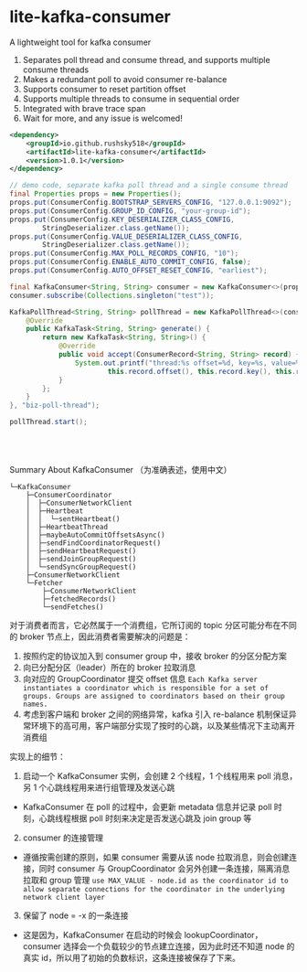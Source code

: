 # lite-kafka-consumer
A lightweight tool for kafka consumer

1. Separates poll thread and consume thread, and supports multiple consume threads
2. Makes a redundant poll to avoid consumer re-balance
3. Supports consumer to reset partition offset
4. Supports multiple threads to consume in sequential order
5. Integrated with brave trace span
6. Wait for more, and any issue is welcomed!

```xml
<dependency>
    <groupId>io.github.rushsky518</groupId>
    <artifactId>lite-kafka-consumer</artifactId>
    <version>1.0.1</version>
</dependency>
```

```java
// demo code, separate kafka poll thread and a single consume thread
final Properties props = new Properties();
props.put(ConsumerConfig.BOOTSTRAP_SERVERS_CONFIG, "127.0.0.1:9092");
props.put(ConsumerConfig.GROUP_ID_CONFIG, "your-group-id");
props.put(ConsumerConfig.KEY_DESERIALIZER_CLASS_CONFIG,
		StringDeserializer.class.getName());
props.put(ConsumerConfig.VALUE_DESERIALIZER_CLASS_CONFIG,
		StringDeserializer.class.getName());
props.put(ConsumerConfig.MAX_POLL_RECORDS_CONFIG, "10");
props.put(ConsumerConfig.ENABLE_AUTO_COMMIT_CONFIG, false);
props.put(ConsumerConfig.AUTO_OFFSET_RESET_CONFIG, "earliest");

final KafkaConsumer<String, String> consumer = new KafkaConsumer<>(props);
consumer.subscribe(Collections.singleton("test"));

KafkaPollThread<String, String> pollThread = new KafkaPollThread<>(consumer, new TaskGenerator<String, String>() {
	@Override
	public KafkaTask<String, String> generate() {
		return new KafkaTask<String, String>() {
			@Override
			public void accept(ConsumerRecord<String, String> record) {
				System.out.printf("thread:%s offset=%d, key=%s, value=%s\n", Thread.currentThread(),
						this.record.offset(), this.record.key(), this.record.value());
			}
		};
	}
}, "biz-poll-thread");

pollThread.start();
```
<br>
<br>
<br>
Summary About KafkaConsumer
（为准确表述，使用中文）

```text
└─KafkaConsumer
    ├─ConsumerCoordinator
    │  ├─ConsumerNetworkClient
    │  ├─Heartbeat
    │  │  └─sentHeartbeat()
    │  ├─HeartbeatThread
    │  ├─maybeAutoCommitOffsetsAsync()
    │  ├─sendFindCoordinatorRequest()
    │  ├─sendHeartbeatRequest()
    │  ├─sendJoinGroupRequest()
    │  └─sendSyncGroupRequest()
    ├─ConsumerNetworkClient
    └─Fetcher
        ├─ConsumerNetworkClient
        ├─fetchedRecords()
        └─sendFetches()
```

对于消费者而言，它必然属于一个消费组，它所订阅的 topic 分区可能分布在不同的 broker 节点上，因此消费者需要解决的问题是：
1. 按照约定的协议加入到 consumer group 中，接收 broker 的分区分配方案
2. 向已分配分区（leader）所在的 broker 拉取消息
3. 向对应的 GroupCoordinator 提交 offset 信息
   `Each Kafka server instantiates a coordinator which is responsible for a set of groups. Groups are assigned to coordinators based on their group names.`
4. 考虑到客户端和 broker 之间的网络异常，kafka 引入 re-balance 机制保证异常环境下的高可用，客户端部分实现了按时的心跳，以及某些情况下主动离开消费组


实现上的细节：
1. 启动一个 KafkaConsumer 实例，会创建 2 个线程，1 个线程用来 poll 消息，另 1 个心跳线程用来进行组管理及发送心跳
- KafkaConsumer 在 poll 的过程中，会更新 metadata 信息并记录 poll 时刻，心跳线程根据 poll 时刻来决定是否发送心跳及 join group 等
2. consumer 的连接管理 
- 遵循按需创建的原则，如果 consumer 需要从该 node 拉取消息，则会创建连接，同时 consumer 与 GroupCoordinator 会另外创建一条连接，隔离消息拉取和 group 管理
   `use MAX_VALUE - node.id as the coordinator id to allow separate connections for the coordinator in the underlying network client layer`
3. 保留了 node = -x 的一条连接
- 这是因为，KafkaConsumer 在启动的时候会 lookupCoordinator，consumer 选择会一个负载较少的节点建立连接，因为此时还不知道 node 的真实 id，所以用了初始的负数标识，这条连接被保存了下来。
